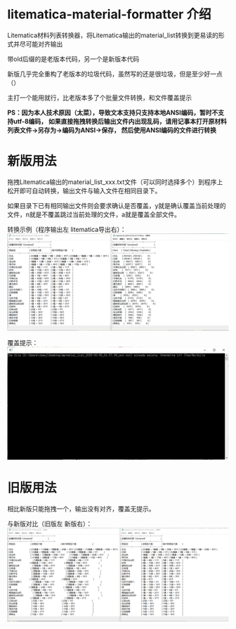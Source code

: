 # litematica-material-formatter 介绍
Litematica材料列表转换器，将Litematica输出的material_list转换到更易读的形式并尽可能对齐输出

带old后缀的是老版本代码，另一个是新版本代码

新版几乎完全重构了老版本的垃圾代码，虽然写的还是很垃圾，但是至少好一点（）

主打一个能用就行，比老版本多了个批量文件转换，和文件覆盖提示

**PS：因为本人技术原因（太菜），导致文本支持只支持本地ANSI编码，暂时不支持utf-8编码，
如果直接拖拽转换后输出文件内出现乱码，请用记事本打开原材料列表文件->另存为->编码为ANSI->保存，
然后使用ANSI编码的文件进行转换**

# 新版用法
拖拽Litematica输出的material_list_xxx.txt文件（可以同时选择多个）到程序上松开即可自动转换，输出文件与输入文件在相同目录下。

如果目录下已有相同输出文件则会要求确认是否覆盖，y就是确认覆盖当前处理的文件，n就是不覆盖跳过当前处理的文件，a就是覆盖全部文件。

转换示例（程序输出左 litematica导出右）：
![转换示例](https://github.com/chenjunfu2/litematica-material-formatter/blob/main/%E8%BD%AC%E6%8D%A2%E7%A4%BA%E4%BE%8B.png)

覆盖提示：
![覆盖提示](https://github.com/chenjunfu2/litematica-material-formatter/blob/main/%E8%A6%86%E7%9B%96%E6%8F%90%E7%A4%BA.png)

# 旧版用法
相比新版只能拖拽一个，输出没有对齐，覆盖无提示。

与新版对比（旧版左 新版右）：
![对比输出](https://github.com/chenjunfu2/litematica-material-formatter/blob/main/%E6%97%A7%E7%89%88%E8%BE%93%E5%87%BA%E4%B8%8E%E6%96%B0%E7%89%88%E8%BE%93%E5%87%BA.png)

